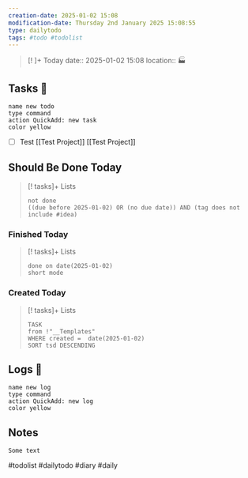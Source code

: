 ```yaml
---
creation-date: 2025-01-02 15:08 
modification-date: Thursday 2nd January 2025 15:08:55
type: dailytodo
tags: #todo #todolist 
---
```



> [!  ]+ Today
>  date::  2025-01-02 15:08 
> location::  🏭  

## Tasks 📝
```button
name new todo
type command
action QuickAdd: new task
color yellow
```
- [ ]  Test [[Test Project]]
	[[Test Project]] 
## Should Be Done Today
> [! tasks]+ Lists
> ```tasks
> not done 
> ((due before 2025-01-02) OR (no due date)) AND (tag does not include #idea)


### Finished Today
> [! tasks]+ Lists
> ```tasks
> done on date(2025-01-02)
> short mode
>```

### Created Today

> [! tasks]+ Lists
> ```dataview
>TASK
>from !"__Templates"
>WHERE created =  date(2025-01-02)
>SORT tsd DESCENDING
>```



## Logs 📗
```button
name new log
type command
action QuickAdd: new log
color yellow
```


## Notes

```text
Some text
```


#todolist #dailytodo #diary #daily

